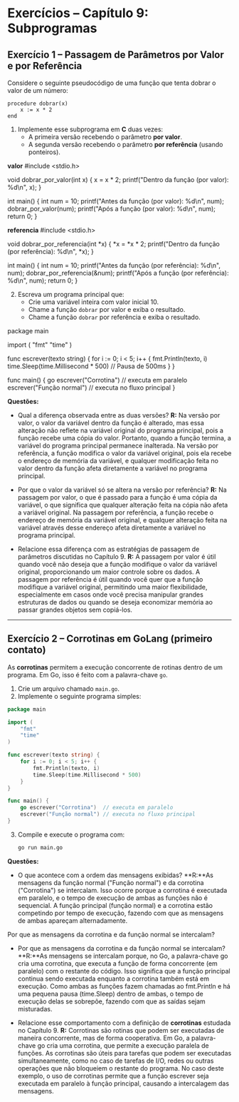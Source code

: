 # Exercícios – Capítulo 9: Subprogramas

## Exercício 1 – Passagem de Parâmetros por Valor e por Referência
Considere o seguinte pseudocódigo de uma função que tenta dobrar o valor de um número:

```text
procedure dobrar(x)
    x := x * 2
end
```

1. Implemente esse subprograma em **C** duas vezes:
   - A primeira versão recebendo o parâmetro **por valor**.
   - A segunda versão recebendo o parâmetro **por referência** (usando ponteiros).

**valor**
#include <stdio.h>

void dobrar_por_valor(int x) {
    x = x * 2;
    printf("Dentro da função (por valor): %d\n", x);
}

int main() {
    int num = 10;
    printf("Antes da função (por valor): %d\n", num);
    dobrar_por_valor(num);
    printf("Após a função (por valor): %d\n", num);
    return 0;
}

**referencia**
#include <stdio.h>

void dobrar_por_referencia(int *x) {
    *x = *x * 2;
    printf("Dentro da função (por referência): %d\n", *x);
}

int main() {
    int num = 10;
    printf("Antes da função (por referência): %d\n", num);
    dobrar_por_referencia(&num);
    printf("Após a função (por referência): %d\n", num);
    return 0;
}


2. Escreva um programa principal que:
   - Crie uma variável inteira com valor inicial 10.
   - Chame a função `dobrar` por valor e exiba o resultado.
   - Chame a função `dobrar` por referência e exiba o resultado.


package main

import (
    "fmt"
    "time"
)

func escrever(texto string) {
    for i := 0; i < 5; i++ {
        fmt.Println(texto, i)
        time.Sleep(time.Millisecond * 500) // Pausa de 500ms
    }
}

func main() {
    go escrever("Corrotina")  // executa em paralelo
    escrever("Função normal") // executa no fluxo principal
}


**Questões:**
- Qual a diferença observada entre as duas versões?
**R:** Na versão por valor, o valor da variável dentro da função é alterado, mas essa alteração não reflete na variável original do programa principal, pois a função recebe uma cópia do valor. Portanto, quando a função termina, a variável do programa principal permanece inalterada. Na versão por referência, a função modifica o valor da variável original, pois ela recebe o endereço de memória da variável, e qualquer modificação feita no valor dentro da função afeta diretamente a variável no programa principal.

- Por que o valor da variável só se altera na versão por referência?
**R:** Na passagem por valor, o que é passado para a função é uma cópia da variável, o que significa que qualquer alteração feita na cópia não afeta a variável original. Na passagem por referência, a função recebe o endereço de memória da variável original, e qualquer alteração feita na variável através desse endereço afeta diretamente a variável no programa principal.

- Relacione essa diferença com as estratégias de passagem de parâmetros discutidas no Capítulo 9.
**R:** A passagem por valor é útil quando você não deseja que a função modifique o valor da variável original, proporcionando um maior controle sobre os dados. A passagem por referência é útil quando você quer que a função modifique a variável original, permitindo uma maior flexibilidade, especialmente em casos onde você precisa manipular grandes estruturas de dados ou quando se deseja economizar memória ao passar grandes objetos sem copiá-los.
---

## Exercício 2 – Corrotinas em GoLang (primeiro contato)
As **corrotinas** permitem a execução concorrente de rotinas dentro de um programa. Em Go, isso é feito com a palavra-chave `go`.

1. Crie um arquivo chamado `main.go`.
2. Implemente o seguinte programa simples:

```go
package main

import (
    "fmt"
    "time"
)

func escrever(texto string) {
    for i := 0; i < 5; i++ {
        fmt.Println(texto, i)
        time.Sleep(time.Millisecond * 500)
    }
}

func main() {
    go escrever("Corrotina")  // executa em paralelo
    escrever("Função normal") // executa no fluxo principal
}
```

3. Compile e execute o programa com:
   ```bash
   go run main.go
   ```

**Questões:**
- O que acontece com a ordem das mensagens exibidas?
**R:**As mensagens da função normal ("Função normal") e da corrotina ("Corrotina") se intercalam. Isso ocorre porque a corrotina é executada em paralelo, e o tempo de execução de ambas as funções não é sequencial. A função principal (função normal) e a corrotina estão competindo por tempo de execução, fazendo com que as mensagens de ambas apareçam alternadamente.

Por que as mensagens da corrotina e da função normal se intercalam?

- Por que as mensagens da corrotina e da função normal se intercalam?
**R:**As mensagens se intercalam porque, no Go, a palavra-chave go cria uma corrotina, que executa a função de forma concorrente (em paralelo) com o restante do código. Isso significa que a função principal continua sendo executada enquanto a corrotina também está em execução. Como ambas as funções fazem chamadas ao fmt.Println e há uma pequena pausa (time.Sleep) dentro de ambas, o tempo de execução delas se sobrepõe, fazendo com que as saídas sejam misturadas.


- Relacione esse comportamento com a definição de **corrotinas** estudada no Capítulo 9.
**R:** Corrotinas são rotinas que podem ser executadas de maneira concorrente, mas de forma cooperativa. Em Go, a palavra-chave go cria uma corrotina, que permite a execução paralela de funções. As corrotinas são úteis para tarefas que podem ser executadas simultaneamente, como no caso de tarefas de I/O, redes ou outras operações que não bloqueiem o restante do programa. No caso deste exemplo, o uso de corrotinas permite que a função escrever seja executada em paralelo à função principal, causando a intercalagem das mensagens.